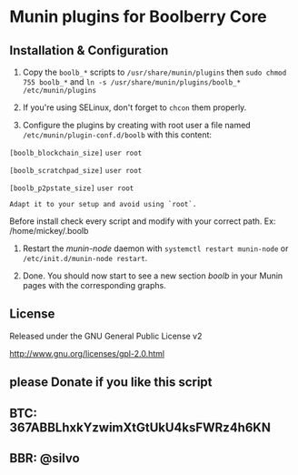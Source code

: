 # Munin plugins for Boolberry Core

## Installation & Configuration

1. Copy the `boolb_*` scripts to `/usr/share/munin/plugins` then `sudo chmod 755 boolb_*` and ` ln -s /usr/share/munin/plugins/boolb_* /etc/munin/plugins ` 

1. If you're using SELinux, don't forget to `chcon` them properly.

1. Configure the plugins by creating with root user a file named `/etc/munin/plugin-conf.d/boolb` with this content:


`[boolb_blockchain_size]`
`user root`

`[boolb_scratchpad_size]`
`user root`

`[boolb_p2pstate_size]`
`user root`
   
   
    Adapt it to your setup and avoid using `root`.

Before install check every script and modify with your correct path. Ex: /home/mickey/.boolb

1. Restart the *munin-node* daemon with `systemctl restart munin-node` or `/etc/init.d/munin-node restart`.

1. Done. You should now start to see a new section *boolb* in your Munin pages with the corresponding graphs.

## License

Released under the GNU General Public License v2

http://www.gnu.org/licenses/gpl-2.0.html

## please Donate if you like this script
## BTC: 367ABBLhxkYzwimXtGtUkU4ksFWRz4h6KN
## BBR: @silvo
